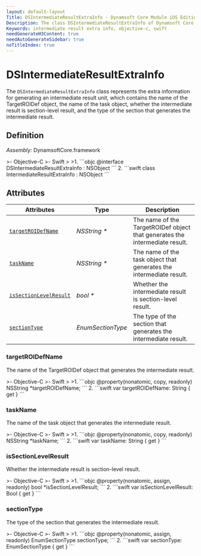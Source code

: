 ```yaml
---
layout: default-layout
Title: DSIntermediateResultExtraInfo - Dynamsoft Core Module iOS Edition API Reference
Description: The class DSIntermediateResultExtraInfo of Dynamsoft Core Module represents the extra information for generating an intermediate result unit, which contains the name of the TargetROIDef object, the name of the task object, whether the intermediate result is section-level result, and the type of the section that generates the intermediate result.
Keywords: intermediate result extra info, objective-c, swift
needGenerateH3Content: true
needAutoGenerateSidebar: true
noTitleIndex: true
---
```


# DSIntermediateResultExtraInfo

The `DSIntermediateResultExtraInfo` class represents the extra information for generating an intermediate result unit, which contains the name of the TargetROIDef object, the name of the task object, whether the intermediate result is section-level result, and the type of the section that generates the intermediate result.

## Definition

*Assembly:* DynamsoftCore.framework

<div class="sample-code-prefix"></div>
>- Objective-C
>- Swift
>
>1. 
```objc
@interface DSIntermediateResultExtraInfo : NSObject
```
2. 
```swift
class IntermediateResultExtraInfo : NSObject
```

## Attributes

| Attributes | Type | Description |
| ---------- | ---- | ----------- |
| [`targetROIDefName`](#targetroidefname) | *NSString \** | The name of the TargetROIDef object that generates the intermediate result. |
| [`taskName`](#taskname) | *NSString \** | The name of the task object that generates the intermediate result. |
| [`isSectionLevelResult`](#issectionlevelresult) | *bool \** | Whether the intermediate result is section-level result. |
| [`sectionType`](#sectiontype) | *EnumSectionType* | The type of the section that generates the intermediate result. |

### targetROIDefName

The name of the TargetROIDef object that generates the intermediate result.

<div class="sample-code-prefix"></div>
>- Objective-C
>- Swift
>
>1. 
```objc
@property(nonatomic, copy, readonly) NSString *targetROIDefName;
```
2. 
```swift
var targetROIDefName: String { get }
```

### taskName

The name of the task object that generates the intermediate result.

<div class="sample-code-prefix"></div>
>- Objective-C
>- Swift
>
>1. 
```objc
@property(nonatomic, copy, readonly) NSString *taskName;
```
2. 
```swift
var taskName: String { get }
```

### isSectionLevelResult

Whether the intermediate result is section-level result.

<div class="sample-code-prefix"></div>
>- Objective-C
>- Swift
>
>1. 
```objc
@property(nonatomic, assign, readonly) bool *isSectionLevelResult;
```
2. 
```swift
var isSectionLevelResult: Bool { get }
```

### sectionType

The type of the section that generates the intermediate result.

<div class="sample-code-prefix"></div>
>- Objective-C
>- Swift
>
>1. 
```objc
@property(nonatomic, assign, readonly) EnumSectionType sectionType;
```
2. 
```swift
var sectionType: EnumSectionType { get }
```
